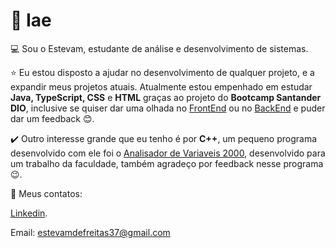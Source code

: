 # 👋 Iae 
:computer: Sou o Estevam, estudante de análise e desenvolvimento de sistemas.

:star: Eu estou disposto a ajudar no desenvolvimento de qualquer projeto, e a expandir meus projetos atuais. Atualmente estou empenhado em estudar **Java, TypeScript, CSS** e **HTML** graças ao projeto do **Bootcamp Santander DIO**, inclusive se quiser dar uma olhada no [FrontEnd](https://github.com/EstevamDeFreitas/Bootcamp-Santander-DIO-FrontEnd) ou no [BackEnd](https://github.com/EstevamDeFreitas/Bootcamp-Santander-DIO) e puder dar um feedback :blush:.

:heavy_check_mark: Outro interesse grande que eu tenho é por **C++**, um pequeno programa desenvolvido com ele foi o [Analisador de Variaveis 2000](https://github.com/EstevamDeFreitas/Analisador-de-Variaveis-2000), desenvolvido para um trabalho da faculdade, também agradeço por feedback nesse programa :wink:.

:mega: Meus contatos: 

[Linkedin](https://www.linkedin.com/in/estevam-de-freitas-junior-7670761a2/).

Email: estevamdefreitas37@gmail.com



